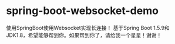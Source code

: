 # spring-boot-websocket-demo

使用SpringBoot使用Websocket实现长连接！
基于Spring Boot 1.5.9和JDK1.8，希望能够帮到你。如果帮到你了，请给我一个星星！谢谢！